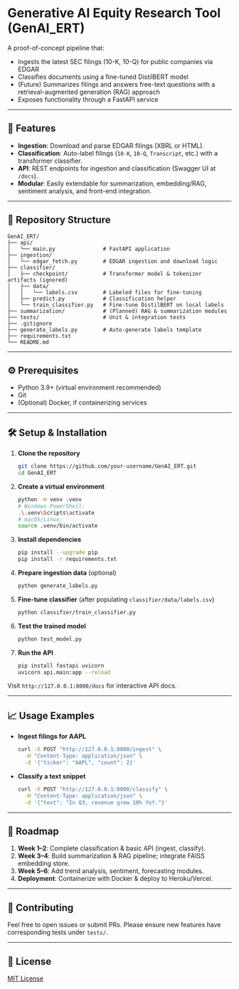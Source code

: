 # Generative AI Equity Research Tool (GenAI\_ERT)

A proof-of-concept pipeline that:

* Ingests the latest SEC filings (10-K, 10-Q) for public companies via EDGAR
* Classifies documents using a fine-tuned DistilBERT model
* (Future) Summarizes filings and answers free-text questions with a retrieval-augmented generation (RAG) approach
* Exposes functionality through a FastAPI service

---

## 🚀 Features

* **Ingestion**: Download and parse EDGAR filings (XBRL or HTML).
* **Classification**: Auto-label filings (`10-K`, `10-Q`, `Transcript`, etc.) with a transformer classifier.
* **API**: REST endpoints for ingestion and classification (Swagger UI at `/docs`).
* **Modular**: Easily extendable for summarization, embedding/RAG, sentiment analysis, and front-end integration.

---

## 📂 Repository Structure

```
GenAI_ERT/
├── api/
│   └── main.py               # FastAPI application
├── ingestion/
│   └── edgar_fetch.py        # EDGAR ingestion and download logic
├── classifier/
│   ├── checkpoint/           # Transformer model & tokenizer artifacts (ignored)
│   ├── data/
│   │   └── labels.csv        # Labeled files for fine-tuning
│   ├── predict.py            # Classification helper
│   └── train_classifier.py   # Fine-tune DistilBERT on local labels
├── summarization/            # (Planned) RAG & summarization modules
├── tests/                    # Unit & integration tests
├── .gitignore
├── generate_labels.py        # Auto-generate labels template
├── requirements.txt
└── README.md
```

---

## ⚙️ Prerequisites

* Python 3.9+ (virtual environment recommended)
* Git
* (Optional) Docker, if containerizing services

---

## 🛠️ Setup & Installation

1. **Clone the repository**

   ```bash
   git clone https://github.com/your-username/GenAI_ERT.git
   cd GenAI_ERT
   ```

2. **Create a virtual environment**

   ```bash
   python -m venv .venv
   # Windows PowerShell:
   .\.venv\Scripts\activate
   # macOS/Linux:
   source .venv/bin/activate
   ```

3. **Install dependencies**

   ```bash
   pip install --upgrade pip
   pip install -r requirements.txt
   ```

4. **Prepare ingestion data** (optional)

   ```bash
   python generate_labels.py
   ```

5. **Fine-tune classifier** (after populating `classifier/data/labels.csv`)

   ```bash
   python classifier/train_classifier.py
   ```

6. **Test the trained model**

   ```bash
   python test_model.py
   ```

7. **Run the API**

   ```bash
   pip install fastapi uvicorn
   uvicorn api.main:app --reload
   ```

Visit `http://127.0.0.1:8000/docs` for interactive API docs.

---

## 📈 Usage Examples

* **Ingest filings for AAPL**

  ```bash
  curl -X POST "http://127.0.0.1:8000/ingest" \
    -H "Content-Type: application/json" \
    -d '{"ticker": "AAPL", "count": 2}'
  ```

* **Classify a text snippet**

  ```bash
  curl -X POST "http://127.0.0.1:8000/classify" \
    -H "Content-Type: application/json" \
    -d '{"text": "In Q3, revenue grew 10% YoY."}'
  ```

---

## 📅 Roadmap

1. **Week 1–2**: Complete classification & basic API (ingest, classify).
2. **Week 3–4**: Build summarization & RAG pipeline; integrate FAISS embedding store.
3. **Week 5–6**: Add trend analysis, sentiment, forecasting modules.
4. **Deployment**: Containerize with Docker & deploy to Heroku/Vercel.

---

## 🤝 Contributing

Feel free to open issues or submit PRs. Please ensure new features have corresponding tests under `tests/`.

---

## 📜 License

[MIT License](LICENSE)

